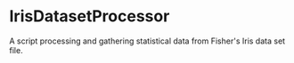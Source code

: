 # IrisDatasetProcessor
A script processing and gathering statistical data from Fisher's Iris data set file.
